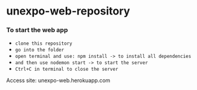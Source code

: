 # unexpo-web-repository

### To start the web app

  * `clone this repository`
  * `go into the folder`
  * `open terminal and use: npm install -> to install all dependencies`
  * `and then use nodemon start -> to start the server`
  * `Ctrl+C in terminal to close the server`
  
  Access site: unexpo-web.herokuapp.com
